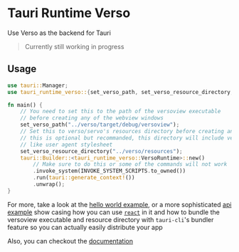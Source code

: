 # Tauri Runtime Verso

Use Verso as the backend for Tauri

> Currently still working in progress

## Usage

```rust
use tauri::Manager;
use tauri_runtime_verso::{set_verso_path, set_verso_resource_directory, INVOKE_SYSTEM_SCRIPTS};

fn main() {
    // You need to set this to the path of the versoview executable
    // before creating any of the webview windows
    set_verso_path("../verso/target/debug/versoview");
    // Set this to verso/servo's resources directory before creating any of the webview windows
    // this is optional but recommanded, this directory will include very important things
    // like user agent stylesheet
    set_verso_resource_directory("../verso/resources");
    tauri::Builder::<tauri_runtime_verso::VersoRuntime>::new()
        // Make sure to do this or some of the commands will not work
        .invoke_system(INVOKE_SYSTEM_SCRIPTS.to_owned())
        .run(tauri::generate_context!())
        .unwrap();
}
```

For more, take a look at the [hello world example](examples/helloworld), or a more sophisticated [api example](examples/api) show casing how you can use [`react`](https://react.dev/) in it and how to bundle the versoview executable and resource directory with `tauri-cli`'s bundler feature so you can actually easily distribute your app

Also, you can checkout the [documentation](https://versotile-org.github.io/tauri-runtime-verso/tauri_runtime_verso)
